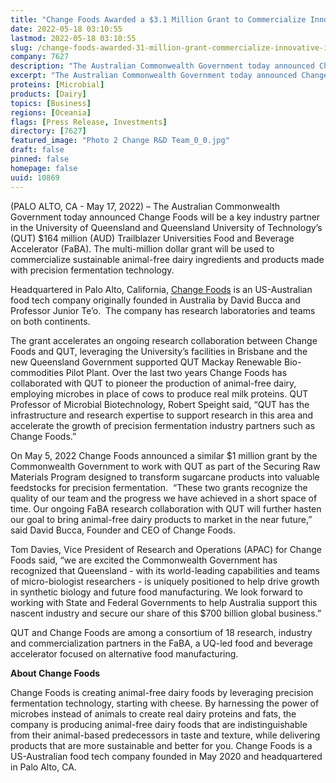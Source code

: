```yaml
---
title: "Change Foods Awarded a $3.1 Million Grant to Commercialize Innovative Ingredients with Queensland University of Technology"
date: 2022-05-18 03:10:55
lastmod: 2022-05-18 03:10:55
slug: /change-foods-awarded-31-million-grant-commercialize-innovative-ingredients-queensland
company: 7627
description: "The Australian Commonwealth Government today announced Change Foods will be a key industry partner in the University of Queensland and Queensland University of Technology’s (QUT) $164 million (AUD) Trailblazer Universities Food and Beverage Accelerator (FaBA). The multi-million dollar grant will be used to commercialize sustainable animal-free dairy ingredients and products made with precision fermentation technology."
excerpt: "The Australian Commonwealth Government today announced Change Foods will be a key industry partner in the University of Queensland and Queensland University of Technology’s (QUT) $164 million (AUD) Trailblazer Universities Food and Beverage Accelerator (FaBA). The multi-million dollar grant will be used to commercialize sustainable animal-free dairy ingredients and products made with precision fermentation technology."
proteins: [Microbial]
products: [Dairy]
topics: [Business]
regions: [Oceania]
flags: [Press Release, Investments]
directory: [7627]
featured_image: "Photo 2 Change R&D Team_0_0.jpg"
draft: false
pinned: false
homepage: false
uuid: 10869
---
```

<p>(PALO ALTO, CA - May 17, 2022) – The Australian Commonwealth Government today announced Change Foods will be a key industry partner in the University of Queensland and Queensland University of Technology’s (QUT) $164 million (AUD) Trailblazer Universities Food and Beverage Accelerator (FaBA). The multi-million dollar grant will be used to commercialize sustainable animal-free dairy ingredients and products made with precision fermentation technology.</p>
<p>Headquartered in Palo Alto, California, <a href="http://changefoods.com/">Change Foods</a> is an US-Australian food tech company originally founded in Australia by David Bucca and Professor Junior Te’o.  The company has research laboratories and teams on both continents.</p>
<p>The grant accelerates an ongoing research collaboration between Change Foods and QUT, leveraging the University’s facilities in Brisbane and the new Queensland Government supported QUT Mackay Renewable Bio-commodities Pilot Plant. Over the last two years Change Foods has collaborated with QUT to pioneer the production of animal-free dairy, employing microbes in place of cows to produce real milk proteins. QUT Professor of Microbial Biotechnology, Robert Speight said, “QUT has the infrastructure and research expertise to support research in this area and accelerate the growth of precision fermentation industry partners such as Change Foods.”</p>
<p>On May 5, 2022 Change Foods announced a similar $1 million grant by the Commonwealth Government to work with QUT as part of the Securing Raw Materials Program designed to transform sugarcane products into valuable feedstocks for precision fermentation.  “These two grants recognize the quality of our team and the progress we have achieved in a short space of time. Our ongoing FaBA research collaboration with QUT will further hasten our goal to bring animal-free dairy products to market in the near future,” said David Bucca, Founder and CEO of Change Foods.</p>
<p>Tom Davies, Vice President of Research and Operations (APAC) for Change Foods said, “we are excited the Commonwealth Government has recognized that Queensland - with its world-leading capabilities and teams of micro-biologist researchers - is uniquely positioned to help drive growth in synthetic biology and future food manufacturing. We look forward to working with State and Federal Governments to help Australia support this nascent industry and secure our share of this $700 billion global business.”</p>
<p>QUT and Change Foods are among a consortium of 18 research, industry and commercialization partners in the FaBA, a UQ-led food and beverage accelerator focused on alternative food manufacturing.</p>
<p><strong>About Change Foods</strong></p>
<p>Change Foods is creating animal-free dairy foods by leveraging precision fermentation technology, starting with cheese. By harnessing the power of microbes instead of animals to create real dairy proteins and fats, the company is producing animal-free dairy foods that are indistinguishable from their animal-based predecessors in taste and texture, while delivering products that are more sustainable and better for you. Change Foods is a US-Australian food tech company founded in May 2020 and headquartered in Palo Alto, CA.</p>
